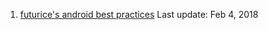 1. [futurice's android best practices](https://github.com/futurice/android-best-practices) Last update:  Feb 4, 2018
